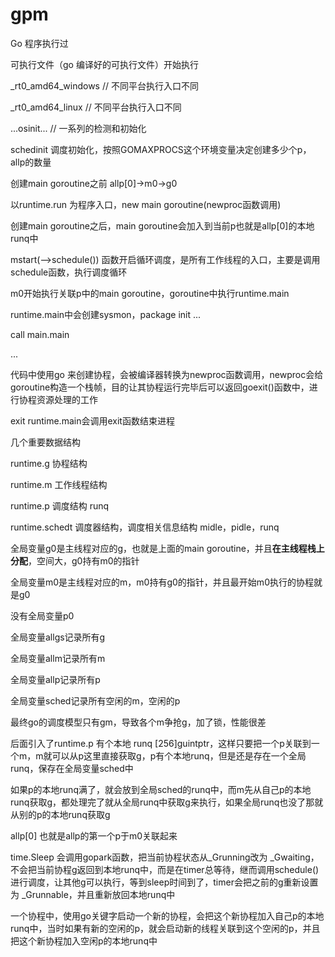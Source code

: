# gpm

Go 程序执行过

可执行文件（go 编译好的可执行文件）开始执行

_rt0_amd64_windows // 不同平台执行入口不同

_rt0_amd64_linux // 不同平台执行入口不同

...osinit... // 一系列的检测和初始化

schedinit 调度初始化，按照GOMAXPROCS这个环境变量决定创建多少个p，allp的数量

创建main goroutine之前 allp[0]->m0->g0

以runtime.run 为程序入口，new main goroutine(newproc函数调用)

创建main goroutine之后，main goroutine会加入到当前p也就是allp[0]的本地runq中

mstart(-->schedule()) 函数开启循环调度，是所有工作线程的入口，主要是调用schedule函数，执行调度循环

m0开始执行关联p中的main goroutine，goroutine中执行runtime.main

runtime.main中会创建sysmon，package init ...

call main.main

...

代码中使用go 来创建协程，会被编译器转换为newproc函数调用，newproc会给goroutine构造一个栈帧，目的让其协程运行完毕后可以返回goexit()函数中，进行协程资源处理的工作

exit runtime.main会调用exit函数结束进程

 

几个重要数据结构

runtime.g 协程结构

runtime.m 工作线程结构

runtime.p 调度结构 runq

runtime.schedt 调度器结构，调度相关信息结构 midle，pidle，runq

全局变量g0是主线程对应的g，也就是上面的main goroutine，并且**在主线程栈上分配**，空间大，g0持有m0的指针

全局变量m0是主线程对应的m，m0持有g0的指针，并且最开始m0执行的协程就是g0

没有全局变量p0

全局变量allgs记录所有g



全局变量allm记录所有m

全局变量allp记录所有p

全局变量sched记录所有空闲的m，空闲的p

最终go的调度模型只有gm，导致各个m争抢g，加了锁，性能很差

后面引入了runtime.p 有个本地 runq [256]guintptr，这样只要把一个p关联到一个m，m就可以从p这里直接获取g，p有个本地runq，但是还是存在一个全局runq，保存在全局变量sched中

如果p的本地runq满了，就会放到全局sched的runq中，而m先从自己p的本地runq获取g，都处理完了就从全局runq中获取g来执行，如果全局runq也没了那就从别的p的本地runq获取g

allp[0] 也就是allp的第一个p于m0关联起来





time.Sleep 会调用gopark函数，把当前协程状态从_Grunning改为 _Gwaiting，不会把当前协程g返回到本地runq中，而是在timer总等待，继而调用schedule()进行调度，让其他g可以执行，等到sleep时间到了，timer会把之前的g重新设置为 _Grunnable，并且重新放回本地runq中



一个协程中，使用go关键字启动一个新的协程，会把这个新协程加入自己p的本地runq中，当时如果有新的空闲的p，就会启动新的线程关联到这个空闲的p，并且把这个新协程加入空闲p的本地runq中